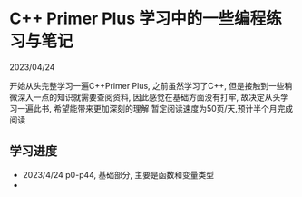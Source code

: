 # C++ Primer Plus 学习中的一些编程练习与笔记

2023/04/24

开始从头完整学习一遍C++Primer Plus, 之前虽然学习了C++, 但是接触到一些稍微深入一点的知识就需要查阅资料, 因此感觉在基础方面没有打牢, 故决定从头学习一遍此书, 希望能带来更加深刻的理解
暂定阅读速度为50页/天,预计半个月完成阅读



## 学习进度

* 2023/4/24  p0-p44, 基础部分, 主要是函数和变量类型
* 
